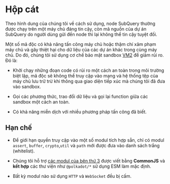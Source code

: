 # Hộp cát

Theo hình dung của chúng tôi về cách sử dụng, node SubQuery thường được chạy trên một máy chủ đáng tin cậy, còn mã nguồn của dự án SubQuery do người dùng gửi đến node thì lại không thể tin cậy tuyệt đối.

Một số mã độc có khả năng tấn công máy chủ hoặc thậm chí xâm phạm máy chủ và gây thiệt hại cho dữ liệu của các dự án khác trong cùng máy chủ. Do đó, chúng tôi sử dụng cơ chế bảo mật sandbox [VM2](https://www.npmjs.com/package/vm2) để giảm rủi ro. Đó là:

- Khởi chạy những đoạn code có rủi ro một cách an toàn trong môi trường biệt lập, mã độc sẽ không thể truy cập vào mạng và hệ thống tệp của máy chủ lưu trữ trừ khi thông qua giao diện tiếp xúc mà chúng tôi đã đưa vào sandbox.

- Gọi các phương thức, trao đổi dữ liệu và gọi lại function giữa các sandbox một cách an toàn.

- Có khả năng miễn dịch với nhiều phương pháp tấn công đã biết.


## Hạn chế

- Để giới hạn quyền truy cập vào một số modul tích hợp sẵn, chỉ có modul `assert`, `buffer`, `crypto`,`util` và `path` mới được đưa vào danh sách trắng (whitelist).

- Chúng tôi hỗ trợ [các modul của bên thứ 3](../create/mapping/polkadot.md#third-party-libraries) được viết bằng **CommonJS** và **kết hợp** các thư viện như `@polkadot/*` sử dụng ESM làm mặc định.

- Bất kỳ modul nào sử dụng `HTTP` và `WebSocket` đều bị cấm.
